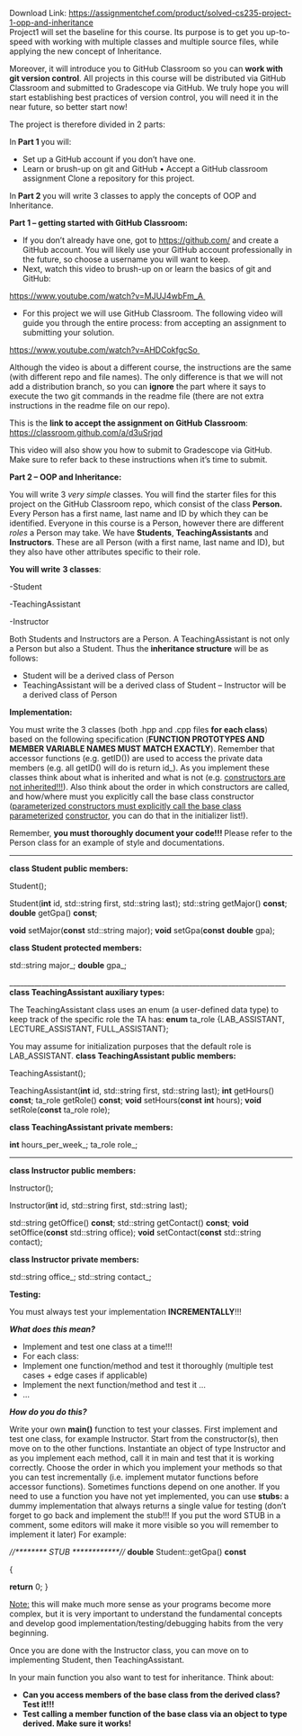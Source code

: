 Download Link: https://assignmentchef.com/product/solved-cs235-project-1-opp-and-inheritance
<br>
Project1 will set the baseline for this course. Its purpose is to get you up-to-speed with working with multiple classes and multiple source files, while applying the new concept of Inheritance.

Moreover, it will introduce you to GitHub Classroom so you can <strong>work with git version control</strong>. All projects in this course will be distributed via GitHub Classroom and submitted to Gradescope via GitHub. We truly hope you will start establishing best practices of version control, you will need it in the near future, so better start now!

The project is therefore divided in 2 parts:

In<strong> Part 1 </strong>you will:

<ul>

 <li>Set up a GitHub account if you don’t have one.</li>

 <li>Learn or brush-up on git and GitHub • Accept a GitHub classroom assignment     Clone a repository for this project.</li>

</ul>

In<strong> Part 2 </strong>you will write 3 classes to apply the concepts of OOP and Inheritance.

<strong>Part 1 – getting started with GitHub Classroom: </strong>

<ul>

 <li>If you don’t already have one, got to <a href="https://github.com/">https://github.com/</a> and create a GitHub account. You will likely use your GitHub account professionally in the future, so choose a username you will want to keep.</li>

 <li>Next, watch this video to brush-up on or learn the basics of git and GitHub:</li>

</ul>

<a href="https://www.youtube.com/watch?v=MJUJ4wbFm_A">https://www.youtube.com/watch?v=MJUJ4wbFm_A</a><u> </u>

<ul>

 <li>For this project we will use GitHub Classroom. The following video will guide you through the entire process: from accepting an assignment to submitting your solution.</li>

</ul>

<a href="https://www.youtube.com/watch?v=AHDCokfgcSo">https://www.youtube.com/watch?v=AHDCokfgcSo</a><u> </u>

Although the video is about a different course, the instructions are the same (with different repo and file names). The only difference is that we will not add a distribution branch, so you can <strong>ignore</strong> the part where it says to execute the two git commands in the readme file (there are not extra instructions in the readme file on our repo).

This is the <strong>link to accept the assignment on GitHub Classroom</strong>: https://classroom.github.com/a/d3uSrjqd

This video will also show you how to submit to Gradescope via GitHub. Make sure to refer back to these instructions when it’s time to submit.

<strong>Part 2 – OOP and Inheritance: </strong>

You will write 3 <em>very simple</em> classes. You will find the starter files for this project  on the GitHub Classroom repo,  which consist of the class  <strong>Person. </strong>Every Person has a first name, last name and ID by which they can be identified. Everyone in this course is a Person, however there are different <em>roles</em> a Person may take.  We have <strong>Students</strong>, <strong>TeachingAssistants</strong> and <strong>Instructors</strong>. These are all Person (with a first name, last name and ID), but they also have other attributes specific to their role.

<strong>You will write</strong> <strong>3 classes</strong>:

-Student

-TeachingAssistant

-Instructor

Both Students and Instructors are a Person. A TeachingAssistant is not only a Person but also a Student. Thus the <strong>inheritance structure</strong> will be as follows:

<ul>

 <li>Student will be a derived class of Person</li>

 <li>TeachingAssistant will be a derived class of Student – Instructor will be a derived class of Person</li>

</ul>

<strong>Implementation: </strong>

You must write the 3 classes (both .hpp and .cpp files <strong>for each class</strong>) based on the following specification (<strong>FUNCTION PROTOTYPES AND MEMBER VARIABLE NAMES MUST MATCH EXACTLY</strong>). Remember that accessor functions (e.g. getID()) are used to access the private data members (e.g. all getID() will do is return id_). As you implement these classes think about what is inherited and what is not (e.g. <u>constructors are not inherited!!!</u>). Also think about the order in which constructors are called, and how/where must you explicitly call the base class constructor (<u>parameterized constructors must explicitly call the base class parameterized</u> <u>constructor</u>, you can do that in the initializer list!).

Remember, <strong>you must thoroughly document your code!!! </strong>Please refer to the Person class for an example of style and documentations.

_____________________________________________________________________________

<strong>class Student </strong><strong>public</strong><strong> members:</strong>

Student();

Student(<strong>int</strong> id, std::string first, std::string last);      std::string getMajor() <strong>const</strong>;      <strong>double</strong> getGpa() <strong>const</strong>;

<strong>void</strong> setMajor(<strong>const</strong> std::string major);      <strong>void</strong> setGpa(<strong>const</strong> <strong>double</strong> gpa);

<strong>class Student </strong><strong>protected</strong><strong> members:</strong>

std::string major_;      <strong>double</strong> gpa_;

_____________________________________________________________________________ <strong>class TeachingAssistant auxiliary types:</strong>

The TeachingAssistant class uses an enum (a user-defined data type) to keep track of the specific role the TA has:  <strong>enum</strong> ta_role {LAB_ASSISTANT, LECTURE_ASSISTANT, FULL_ASSISTANT};

You may assume for initialization purposes that the default role is LAB_ASSISTANT. <strong>class TeachingAssistant </strong><strong>public</strong><strong> members:</strong>

TeachingAssistant();

TeachingAssistant(<strong>int</strong> id, std::string first, std::string last);      <strong>int</strong> getHours() <strong>const</strong>;      ta_role getRole() <strong>const</strong>;      <strong>void</strong> setHours(<strong>const</strong> <strong>int</strong> hours);      <strong>void</strong> setRole(<strong>const</strong> ta_role role);

<strong>class TeachingAssistant </strong><strong>private</strong><strong> members:</strong>

<strong>int</strong> hours_per_week_;    ta_role role_;

_____________________________________________________________________________

<strong>class Instructor </strong><strong>public</strong><strong> members:</strong>

Instructor();

Instructor(<strong>int</strong> id, std::string first, std::string last);

std::string getOffice() <strong>const</strong>;     std::string getContact() <strong>const</strong>;     <strong>void</strong> setOffice(<strong>const</strong> std::string office);     <strong>void</strong> setContact(<strong>const</strong> std::string contact);

<strong>class Instructor </strong><strong>private</strong><strong> members:</strong>

std::string office_;      std::string contact_;

<strong>Testing: </strong>

You must always test your implementation <strong>INCREMENTALLY</strong>!!!

<strong><em>What does this mean? </em></strong>

<ul>

 <li>Implement and test one class at a time!!!</li>

 <li>For each class:</li>

 <li>Implement one function/method and test it thoroughly (multiple test cases + edge cases if applicable)</li>

 <li>Implement the next function/method and test it …</li>

 <li>…</li>

</ul>

<strong><em>How do you do this?</em></strong><em>  </em>

Write your own <strong>main()</strong> function to test your classes. First implement and test one class, for example Instructor. Start from the constructor(s), then move on to the other functions.  Instantiate an object of type Instructor and as you implement each method, call it in main and test that it is working correctly. Choose the order in which you implement your methods so that you can test incrementally (i.e. implement mutator functions before accessor functions). Sometimes functions depend on one another. If you need to use a function you have not yet implemented, you can use <strong>stubs: </strong>a dummy implementation that always returns a single value for testing (don’t forget to go back and implement the stub!!! If you put the word STUB in a comment, some editors will make it more visible so you will remember to implement it later) For example:

<em>//******** STUB ************//</em> <strong>double</strong> Student::getGpa() <strong>const</strong>

{

<strong>return</strong> 0; }

<u>Note:</u> this will make much more sense as your programs become more complex, but it is very important to understand the fundamental concepts and develop good implementation/testing/debugging habits from the very beginning.

Once you are done with the Instructor class, you can move on to implementing Student, then TeachingAssistant.

In your main function you also want to test for inheritance. Think about:

<ul>

 <li><strong>Can you access members of the base class from the derived class? Test it!!! </strong></li>

 <li><strong>Test calling a member function of the base class via an object to type derived. Make sure it works! </strong></li>

</ul>